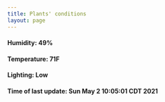 ```yaml
---
title: Plants' conditions
layout: page
---
```



#### Humidity: 49%
#### Temperature: 71F
#### Lighting: Low
#### Time of last update: Sun May  2 10:05:01 CDT 2021

